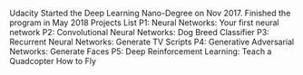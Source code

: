 Udacity
Started the Deep Learning Nano-Degree on Nov 2017.
Finished the program in May 2018
Projects List
P1: Neural Networks: Your first neural network
P2: Convolutional Neural Networks: Dog Breed Classifier
P3: Recurrent Neural Networks: Generate TV Scripts
P4: Generative Adversarial Networks: Generate Faces
P5: Deep Reinforcement Learning: Teach a Quadcopter How to Fly

